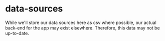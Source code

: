 # data-sources

While we'll store our data sources here as csv where possible, our
actual back-end for the app may exist elsewhere. Therefore, this
data may not be up-to-date.
